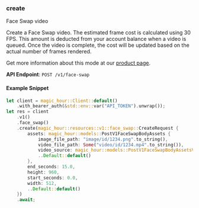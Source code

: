 
### create <a name="create"></a>
Face Swap video

Create a Face Swap video. The estimated frame cost is calculated using 30 FPS. This amount is deducted from your account balance when a video is queued. Once the video is complete, the cost will be updated based on the actual number of frames rendered.
  
Get more information about this mode at our [product page](/products/face-swap).
  

**API Endpoint**: `POST /v1/face-swap`

#### Example Snippet

```rust
let client = magic_hour::Client::default()
    .with_bearer_auth(&std::env::var("API_TOKEN").unwrap());
let res = client
    .v1()
    .face_swap()
    .create(magic_hour::resources::v1::face_swap::CreateRequest {
        assets: magic_hour::models::PostV1FaceSwapBodyAssets {
            image_file_path: "image/id/1234.png".to_string(),
            video_file_path: Some("video/id/1234.mp4".to_string()),
            video_source: magic_hour::models::PostV1FaceSwapBodyAssetsVideoSourceEnum::File,
            ..Default::default()
        },
        end_seconds: 15.0,
        height: 960,
        start_seconds: 0.0,
        width: 512,
        ..Default::default()
    })
    .await;
```
